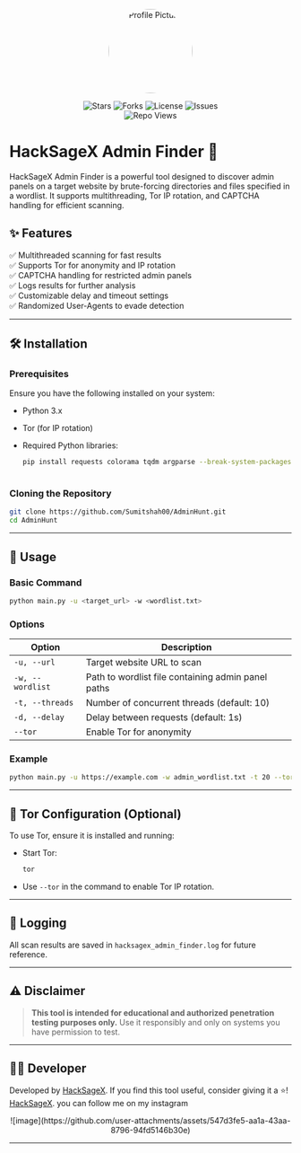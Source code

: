 <p align="center">
  <img src="https://github.com/Sumitshah00.png" width="150" height="150" style="border-radius: 50%;" alt="Profile Picture"/>
</p>
<p align="center">
  <img src="https://img.shields.io/github/stars/Sumitshah00/AdminHunt?style=for-the-badge" alt="Stars">
  <img src="https://img.shields.io/github/forks/Sumitshah00/AdminHunt?style=for-the-badge" alt="Forks">
  <img src="https://img.shields.io/github/license/Sumitshah00/AdminHunt?style=for-the-badge" alt="License">
  <img src="https://img.shields.io/github/issues/Sumitshah00/AdminHunt?style=for-the-badge" alt="Issues">
  <br>
  <img src="https://komarev.com/ghpvc/?username=Sumitshah00&color=blue&style=flat" alt="Repo Views">
</p>

# HackSageX Admin Finder 🚀

HackSageX Admin Finder is a powerful tool designed to discover admin panels on a target website by brute-forcing directories and files specified in a wordlist. It supports multithreading, Tor IP rotation, and CAPTCHA handling for efficient scanning.

## ✨ Features
✅ Multithreaded scanning for fast results  
✅ Supports Tor for anonymity and IP rotation  
✅ CAPTCHA handling for restricted admin panels  
✅ Logs results for further analysis  
✅ Customizable delay and timeout settings  
✅ Randomized User-Agents to evade detection  

---

## 🛠️ Installation

### Prerequisites
Ensure you have the following installed on your system:
- Python 3.x
- Tor (for IP rotation)
- Required Python libraries:
  
  ```sh
  pip install requests colorama tqdm argparse --break-system-packages
 
  ```

### Cloning the Repository
```sh
git clone https://github.com/Sumitshah00/AdminHunt.git
cd AdminHunt
```

---

## 🚀 Usage
### Basic Command
```sh
python main.py -u <target_url> -w <wordlist.txt>
```

### Options
| Option       | Description                                  |
|-------------|------------------------------------------|
| `-u, --url` | Target website URL to scan              |
| `-w, --wordlist` | Path to wordlist file containing admin panel paths |
| `-t, --threads` | Number of concurrent threads (default: 10) |
| `-d, --delay` | Delay between requests (default: 1s) |
| `--tor` | Enable Tor for anonymity |

### Example
```sh
python main.py -u https://example.com -w admin_wordlist.txt -t 20 --tor
```

---

## 🥷 Tor Configuration (Optional)
To use Tor, ensure it is installed and running:
- Start Tor:
  ```sh
  tor
  ```
- Use `--tor` in the command to enable Tor IP rotation.

---

## 🐜 Logging
All scan results are saved in `hacksagex_admin_finder.log` for future reference.

---

## ⚠️ Disclaimer
> **This tool is intended for educational and authorized penetration testing purposes only.** Use it responsibly and only on systems you have permission to test.

---

## 🧑‍💻 Developer
Developed by [HackSageX](https://github.com/Sumitshah00). If you find this tool useful, consider giving it a ⭐!
             [HackSageX](https://instagram.com/hacksagex). you can follow me on my instagram
<p align="center">
![image](https://github.com/user-attachments/assets/547d3fe5-aa1a-43aa-8796-94fd5146b30e)
</p>

---

